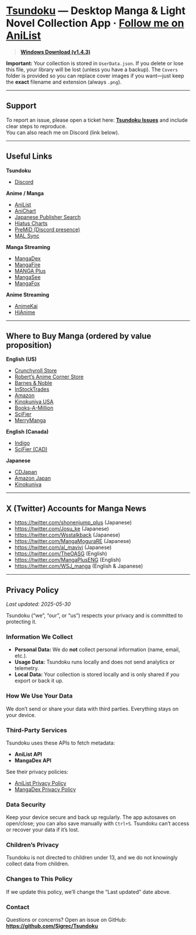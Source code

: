 # [Tsundoku](https://en.wikipedia.org/wiki/Tsundoku) — Desktop Manga & Light Novel Collection App · [Follow me on AniList](https://anilist.co/user/Preminence/)

> **[Windows Download (v1.4.3)](https://apps.microsoft.com/detail/9p85xxdqfhs2?hl=en-us&gl=US&ocid=pdpshare)**

**Important:** Your collection is stored in `UserData.json`. If you delete or lose this file, your library will be lost (unless you have a backup). The `Covers` folder is provided so you can replace cover images if you want—just keep the **exact** filename and extension (always `.png`).

---

## Support

To report an issue, please open a ticket here: **[Tsundoku Issues](https://github.com/Sigrec/Tsundoku/issues/new/choose)** and include clear steps to reproduce.  
You can also reach me on Discord (link below).

---

## Useful Links

**Tsundoku**

- [Discord](https://discord.gg/QcZ5jcFPeU)

**Anime / Manga**

- [AniList](https://anilist.co/)
- [AniChart](https://anichart.net/Summer-2025)
- [Japanese Publisher Search](https://comic.k-manga.jp/)
- [Hiatus Charts](https://www.reddit.com/r/HiatusCharts/comments/pfqlbz/all_charts/)
- [PreMiD (Discord presence)](https://premid.app/)
- [MAL Sync](https://malsync.moe/)

**Manga Streaming**

- [MangaDex](https://mangadex.org/)
- [MangaFire](https://mangafire.to/home)
- [MANGA Plus](https://mangaplus.shueisha.co.jp/updates)
- [MangaSee](https://mangasee123.com/)
- [MangaFox](https://fanfox.net/)

**Anime Streaming**

- [AnimeKai](https://animekai.to/home)
- [HiAnime](https://hianime.to/home)

---

## Where to Buy Manga (ordered by value proposition)

**English (US)**

- [Crunchyroll Store](https://store.crunchyroll.com/collections/manga-books/)
- [Robert’s Anime Corner Store](https://www.animecornerstore.com/graphicnovels1.html)
- [Barnes & Noble](https://www.barnesandnoble.com/b/books/graphic-novels-comics/manga/_/N-1sZ29Z8q8Zucc)
- [InStockTrades](https://www.instocktrades.com/)
- [Amazon](https://www.amazon.com/Manga-Comics-Graphic-Novels-Books/b?node=4367)
- [Kinokuniya USA](https://united-states.kinokuniya.com/)
- [Books-A-Million](https://www.booksamillion.com/manga)
- [SciFier](https://scifier.com/)
- [MerryManga](https://www.merrymanga.com/)

**English (Canada)**

- [Indigo](https://www.indigo.ca/)
- [SciFier (CAD)](https://scifier.com/?setCurrencyId=6)

**Japanese**

- [CDJapan](https://www.cdjapan.co.jp/)
- [Amazon Japan](https://www.amazon.co.jp/)
- [Kinokuniya](https://united-states.kinokuniya.com/)

---

## X (Twitter) Accounts for Manga News

- <https://twitter.com/shonenjump_plus> (Japanese)
- <https://twitter.com/Josu_ke> (Japanese)
- <https://twitter.com/Wsstalkback> (Japanese)
- <https://twitter.com/MangaMoguraRE> (Japanese)
- <https://twitter.com/al_mavivi> (Japanese)
- <https://twitter.com/TheOASG> (English)
- <https://twitter.com/MangaPlusENG> (English)
- <https://twitter.com/WSJ_manga> (English & Japanese)

---

## Privacy Policy

*Last updated: 2025-05-30*

Tsundoku (“we”, “our”, or “us”) respects your privacy and is committed to protecting it.

### Information We Collect

- **Personal Data:** We do **not** collect personal information (name, email, etc.).
- **Usage Data:** Tsundoku runs locally and does not send analytics or telemetry.
- **Local Data:** Your collection is stored locally and is only shared if *you* export or back it up.

### How We Use Your Data

We don’t send or share your data with third parties. Everything stays on your device.

### Third-Party Services

Tsundoku uses these APIs to fetch metadata:

- **AniList API**
- **MangaDex API**

See their privacy policies:

- [AniList Privacy Policy](https://anilist.co/privacy/)
- [MangaDex Privacy Policy](https://mangadex.org/privacy)

### Data Security

Keep your device secure and back up regularly. The app autosaves on open/close; you can also save manually with `Ctrl+S`. Tsundoku can’t access or recover your data if it’s lost.

### Children’s Privacy

Tsundoku is not directed to children under 13, and we do not knowingly collect data from children.

### Changes to This Policy

If we update this policy, we’ll change the “Last updated” date above.

### Contact

Questions or concerns? Open an issue on GitHub:  
**<https://github.com/Sigrec/Tsundoku>**
